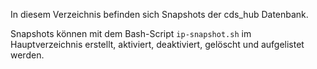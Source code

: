 In diesem Verzeichnis befinden sich Snapshots der cds_hub Datenbank.

Snapshots können mit dem Bash-Script ```ip-snapshot.sh``` im Hauptverzeichnis erstellt, aktiviert, deaktiviert, gelöscht und aufgelistet werden.